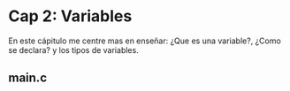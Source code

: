 # Cap 2: Variables

En este cápitulo me centre mas en enseñar: ¿Que es una variable?, ¿Como se declara? y los tipos de variables.

## main.c
